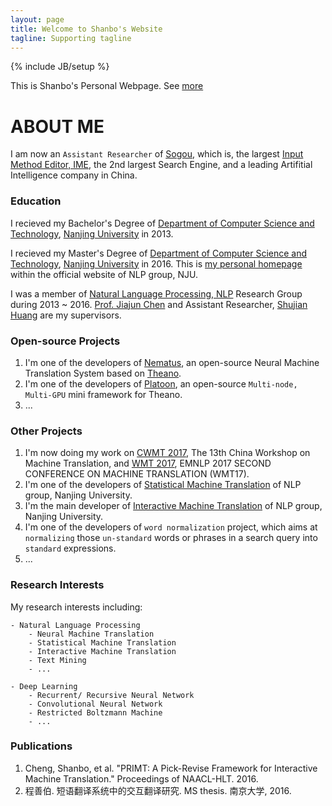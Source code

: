 ```yaml
---
layout: page
title: Welcome to Shanbo's Website
tagline: Supporting tagline
---
```

{% include JB/setup %}

This is Shanbo's Personal Webpage. See [more](http://nlp.nju.edu.cn/chengsb)

# ABOUT ME

I am now an `Assistant Researcher` of [Sogou](https://www.sogou.com), which is, the largest [Input Method Editor, IME](https://en.wikipedia.org/wiki/Input_method), the 2nd largest Search Engine, and a leading Artifitial Intelligence company in China.

### Education

I recieved my Bachelor's Degree of [Department of Computer Science and Technology](http://cs.nju.edu.cn/), [Nanjing University](http://www.nju.edu.cn/) in 2013.

I recieved my Master's Degree of [Department of Computer Science and Technology](http://cs.nju.edu.cn/), [Nanjing University](http://http://www.nju.edu.cn/) in 2016. This is [my personal homepage](http://nlp.nju.edu.cn/chengsb) within the official website of NLP group, NJU.

I was a member of [Natural Language Processing, NLP](http://nlp.nju.edu.cn) Research Group during 2013 ~ 2016. [Prof. Jiajun Chen](http://cs.nju.edu.cn/chenjiajun/) and Assistant Researcher, [Shujian Huang](http://cs.nju.edu.cn/c9/d2/c2641a51666/page.htm) are my supervisors.


### Open-source Projects
1. I'm one of the developers of [Nematus](https://github.com/rsennrich/nematus), an open-source Neural Machine Translation System based on [Theano](https://github.com/Theano/Theano).
2. I'm one of the developers of [Platoon](https://github.com/mila-udem/platoon), an open-source `Multi-node, Multi-GPU` mini framework for Theano.
3. ...

### Other Projects
1. I'm now doing my work on [CWMT 2017](http://nlp.nju.edu.cn/cwmt2017/evaluation.html), The 13th China Workshop on Machine Translation, and [WMT 2017](http://www.statmt.org/wmt17/translation-task.html), EMNLP 2017 SECOND CONFERENCE ON MACHINE TRANSLATION (WMT17).
1. I'm one of the developers of [Statistical Machine Translation](http://nlp.nju.edu.cn/demo/translate) of NLP group, Nanjing University.
2. I'm the main developer of [Interactive Machine Translation](http://nlp.nju.edu.cn/demo/interactivetranslation) of NLP group, Nanjing University.
3. I'm one of the developers of `word normalization` project, which aims at `normalizing` those `un-standard` words or phrases in a search query into `standard` expressions.
3. ...

### Research Interests
My research interests including:

    - Natural Language Processing
        - Neural Machine Translation
        - Statistical Machine Translation
        - Interactive Machine Translation
        - Text Mining
        - ...
    
    - Deep Learning 
        - Recurrent/ Recursive Neural Network
        - Convolutional Neural Network
        - Restricted Boltzmann Machine
        - ...

### Publications
1. Cheng, Shanbo, et al. "PRIMT: A Pick-Revise Framework for Interactive Machine Translation." Proceedings of NAACL-HLT. 2016.
2. 程善伯. 短语翻译系统中的交互翻译研究. MS thesis. 南京大学, 2016.
